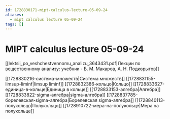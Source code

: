 ```yaml
---
id: 1728830171-mipt-calculus-lecture-05-09-24
aliases:
  - mipt calculus lecture 05-09-24
tags: []
---
```


# MIPT calculus lecture 05-09-24
[[lektsii_po_veshchestvennomu_analizu_3643431.pdf|Лекции по вещественному анализу: учебник - Б. М. Макаров, А. Н. Подкорытов]]

[[1728830216-система-множеств|Система множеств]]
[[1728831155-limsup-liminf|limsup liminf]]
[[1728832386-кольцо|Кольцо]]
[[1728833627-единица-в-кольце|Единица в кольце]]
[[1728833153-алгебра|Алгебра]]
[[1728833822-sigma-алгебра|sigma-алгебра]]
[[1728837785-борелевская-sigma-алгебра|Борелевская sigma-алгебра]]
[[1728840113-полукольцо|Полукольцо]]
[[1728910722-мера-на-полукольце|Мера на полукольце]]

